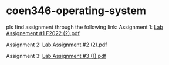 # coen346-operating-system
pls find assignment through the following link:
Assignment 1: 
[Lab Assignement #1 F2022 (2).pdf](https://github.com/SamuelTRan-2712/coen346-operating-system/files/9637622/Lab.Assignement.1.F2022.2.pdf)

Assignment 2: [Lab Assignment #2 (2).pdf](https://github.com/SamuelTRan-2712/coen346-operating-system/files/10283543/Lab.Assignment.2.2.pdf)

Assignment 3: [Lab Assignment #3 (1).pdf](https://github.com/SamuelTRan-2712/coen346-operating-system/files/10283546/Lab.Assignment.3.1.pdf)
